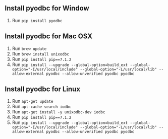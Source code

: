 ## Install pyodbc for Window

1. Run `pip install pyodbc`

## Install pyodbc for Mac OSX

1. Run `brew update`
2. Run `brew install unixodbc`
3. Run `pip install pip==7.1.2`
4. Run `pip install --upgrade --global-option=build_ext --global-option="-I/usr/local/include" --global-option="-L/usr/local/lib" --allow-external pyodbc --allow-unverified pyodbc pyodbc`


## Install pyodbc for Linux

1. Run `apt-get update`
2. Run `apt-cache search iodbc`
3. Run `apt-get install -y unixodbc-dev iodbc`
4. Run `pip install pip==7.1.2`
5. Run `pip install --upgrade --global-option=build_ext --global-option="-I/usr/local/include" --global-option="-L/usr/local/lib" --allow-external pyodbc --allow-unverified pyodbc pyodbc`

